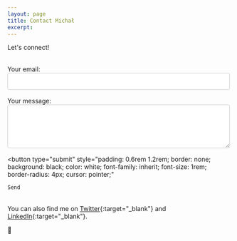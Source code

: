 ```yaml
---
layout: page
title: Contact Michał
excerpt: 
---
```


Let's connect!

<form
  action="https://formspree.io/f/manozpno"
  method="POST"
  style="max-width: 500px; margin: 2rem 0;"
>
  <label style="display: block; margin-bottom: 1rem;">
    Your email:<br>
    <input 
      type="email" 
      name="email" 
      required
      style="width: 100%; padding: 0.5rem; border: 1px solid #ccc; border-radius: 4px; font-family: inherit; font-size: 1rem;"
    >
  </label>

  <label style="display: block; margin-bottom: 1rem;">
    Your message:<br>
    <textarea 
      name="message"
      rows="4"
      required
      style="width: 100%; padding: 0.5rem; border: 1px solid #ccc; border-radius: 4px; font-family: inherit; font-size: 1rem;"
    ></textarea>
  </label>

  <button 
    type="submit"
    style="padding: 0.6rem 1.2rem; border: none; background: black; color: white; font-family: inherit; font-size: 1rem; border-radius: 4px; cursor: pointer;"
  >
    Send
  </button>
</form>

You can also find me on [Twitter](https://twitter.com/michalkorzonek/){:target="_blank"} and [LinkedIn](https://www.linkedin.com/in/michalkorzonek/){:target="_blank"}.

💌

